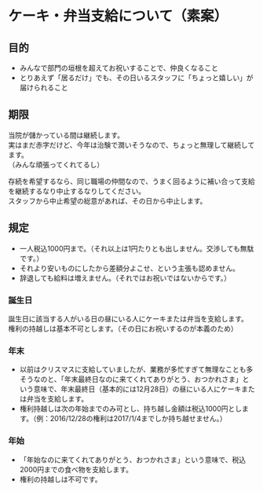 # ケーキ・弁当支給について（素案）

## 目的

* みんなで部門の垣根を超えてお祝いすることで、仲良くなること
* とりあえず「居るだけ」でも、その日いるスタッフに「ちょっと嬉しい」が届けられること

## 期限

当院が儲かっている間は継続します。  
実はまだ赤字だけど、今年は治験で潤いそうなので、ちょっと無理して継続してます。  
（みんな頑張ってくれてるし）

存続を希望するなら、同じ職場の仲間なので、うまく回るように補い合って支給を継続するなり中止するなりしてください。  
スタッフから中止希望の総意があれば、その日から中止します。

## 規定

* 一人税込1000円まで。（それ以上は1円たりとも出しません。交渉しても無駄です。）
* それより安いものにしたから差額分よこせ、という主張も認めません。
* 辞退しても給料は増えません。（それではお祝いではないからです。）

### 誕生日

誕生日に該当する人がいる日の昼にいる人にケーキまたは弁当を支給します。  
権利の持越しは基本不可とします。（その日にお祝いするのが本義のため）

### 年末

* 以前はクリスマスに支給していましたが、業務が多忙すぎて無理なことも多そうなのと、「年末最終日なのに来てくれてありがとう、おつかれさま」という意味で、年末最終日（基本的には12月28日）の昼にいる人にケーキまたは弁当を支給します。
* 権利持越しは次の年始までのみ可とし、持ち越し金額は税込1000円とします。（例：2016/12/28の権利は2017/1/4までしか持ち越せません。）

### 年始

* 「年始なのに来てくれてありがとう、おつかれさま」という意味で、税込2000円までの食べ物を支給します。
* 権利の持越しは不可です。
